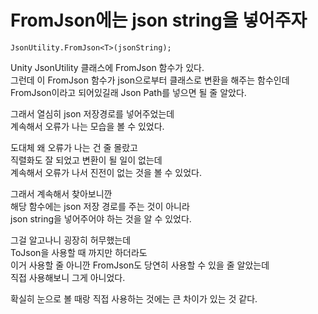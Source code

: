# FromJson에는 json string을 넣어주자

```
JsonUtility.FromJson<T>(jsonString);
```

Unity JsonUtility 클래스에 FromJson 함수가 있다.  
그런데 이 FromJson 함수가 json으로부터 클래스로 변환을 해주는 함수인데  
FromJson이라고 되어있길래 Json Path를 넣으면 될 줄 알았다.  

그래서 열심히 json 저장경로를 넣어주었는데  
계속해서 오류가 나는 모습을 볼 수 있었다.  

도대체 왜 오류가 나는 건 줄 몰랐고  
직렬화도 잘 되었고 변환이 될 일이 없는데  
계속해서 오류가 나서 진전이 없는 것을 볼 수 있었다.  

그래서 계속해서 찾아보니깐  
해당 함수에는 json 저장 경로를 주는 것이 아니라  
json string을 넣어주어야 하는 것을 알 수 있었다.  

그걸 알고나니 굉장히 허무했는데  
ToJson을 사용할 때 까지만 하더라도  
이거 사용할 줄 아니깐 FromJson도 당연히 사용할 수 있을 줄 알았는데  
직접 사용해보니 그게 아니었다.  

확실히 눈으로 볼 때랑 직접 사용하는 것에는 큰 차이가 있는 것 같다.  